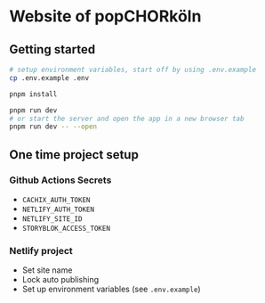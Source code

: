 # Website of popCHORköln

## Getting started

```bash
# setup environment variables, start off by using .env.example
cp .env.example .env

pnpm install

pnpm run dev
# or start the server and open the app in a new browser tab
pnpm run dev -- --open
```

## One time project setup

### Github Actions Secrets

-   `CACHIX_AUTH_TOKEN`
-   `NETLIFY_AUTH_TOKEN`
-   `NETLIFY_SITE_ID`
-   `STORYBLOK_ACCESS_TOKEN`

### Netlify project

-   Set site name
-   Lock auto publishing
-   Set up environment variables (see `.env.example`)
